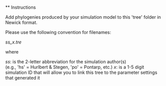 ** Instructions

Add phylogenies produced by your simulation model to this 'tree' folder in Newick format.

Please use the following convention for filenames:

*ss_x.tre*

where

*ss*: 	is the 2-letter abbreviation for the simulation author(s)  
	(e.g., 'hs' = Hurlbert & Stegen, 'po' = Pontarp, etc.)
*x*:	is a 1-5 digit simulation ID that will allow you to link this tree to the parameter settings that generated it